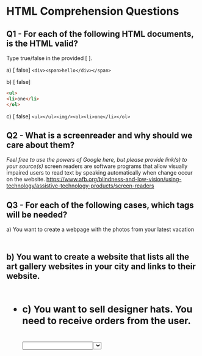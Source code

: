 # HTML Comprehension Questions

## Q1 - For each of the following HTML documents, is the HTML valid?

Type true/false in the provided [ ].

a) [ false] `<div><span>hello</div></span>`

b) [ false]

```html
<ul>
<li>one</li>
</ol>
```

c) [ false] `<ul></ul><img/><ol><li>one</li></ol>`

## Q2 - What is a screenreader and why should we care about them?

_Feel free to use the powers of Google here, but please provide link(s) to your source(s)_
screen readers are software programs that allow visually impaired users to read text by speaking automatically when change occur on the website.
https://www.afb.org/blindness-and-low-vision/using-technology/assistive-technology-products/screen-readers

## Q3 - For each of the following cases, which tags will be needed?

a) You want to create a webpage with the photos from your latest vacation

<nav> <h1> <img> <p> <div><footer>


b) You want to create a website that lists all the art gallery websites in your city and links to their website.
<nav> <h1> <img> <p> <div><footer> <a> <ul> <li>
c) You want to sell designer hats. You need to receive orders from the user.
<h1><form><input><label><select>

## Q4 - Can a `button` be a child of a `button`? Explain your reasoning
no, because button is inline elements. inline elements can not contain other elements.

## Q5 - What is the most generic tag you can use?
<div>

## Q6 - What do the following achronyms stand for?

a) `a`anchor tag

b) `ol` ordered list

c) `ul`list no order

d) `li` list item

e) `tr`table row

f) `th`table head

g) `td`table cell

## Q7 - Usually, `td` elements are children of what kind of elements?
`td` is always the child of `tr`

## Q8 - What is the difference between td and th?
`th` is the header row which format differently.`td` is the content of the table cell.

## Q9 - Which tag makes the text appear bigger: h1 or h3?
h1 is normally bigger than h3, but with the use of css, h3 can be bigger

## Q10 - In which situation can you use self closing tags?
`br` `hr` `img` `input`

## Q11 - What is autofilling and why is it important?
browser can predict the value when the user start to type in a field.

## Q12 - Which attributes are always present in an img element?
`scr=""` `alt=""`

## Q13 - Which attribute is always present for an anchor tag?
`href=""`
